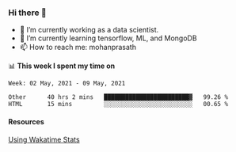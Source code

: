 ### Hi there 👋

- 🔭 I’m currently working as a data scientist.
- 🌱 I’m currently learning tensorflow, ML, and MongoDB
- 📫 How to reach me: mohanprasath

📊 **This week I spent my time on**
<!--START_SECTION:waka-->
```text
Week: 02 May, 2021 - 09 May, 2021

Other      40 hrs 2 mins   ████████████████████████▓   99.26 % 
HTML       15 mins         ░░░░░░░░░░░░░░░░░░░░░░░░░   00.65 % 
```
<!--END_SECTION:waka-->

#### Resources
[Using Wakatime Stats](https://github.com/marketplace/actions/waka-readme)
